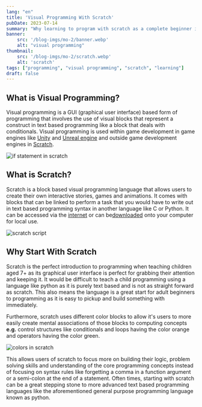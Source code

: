 ```yaml
---
lang: "en"
title: 'Visual Programming With Scratch'
pubDate: 2023-07-14
summary: "Why learning to program with scratch as a complete beginner in programming can help you when you decide to pick up a text based programming language."
banner:
    src: '/blog-imgs/mo-2/banner.webp'
    alt: "visual programming"
thumbnail:
    src: '/blog-imgs/mo-2/scratch.webp' 
    alt: 'scratch'
tags: ["programming", "visual programming", "scratch", "learning"]
draft: false
---
```


## What is Visual Programming?

Visual programming is a GUI (graphical user interface) based form of programming that involves the use of visual blocks that represent a construct in text based programming like a block that deals with conditionals. Visual programming is used within game development in game engines like [Unity](https://unity.com/features/unity-visual-scripting) and [Unreal engine](https://docs.unrealengine.com/5.2/en-US/blueprints-visual-scripting-in-unreal-engine/) and outside game development engines in [Scratch](https://scratch.mit.edu/projects/editor/?tutorial=getStarted).

![if statement in scratch](/blog-imgs/mo-2/scratch-if.webp)

## What is Scratch?

Scratch is a block based visual programming language that allows users to create their own interactive stories, games and animations. It comes with blocks that can be linked to perform a task that you would have to write out in text based programming syntax in another language like C or Python. It can be accessed via the [internet](https://scratch.mit.edu/projects/editor/?tutorial=getStarted) or can be[downloaded](https://scratch.mit.edu/download) onto your computer for local use.

![scratch script](/blog-imgs/mo-2/scratch-script.webp)

## Why Start With Scratch

Scratch is the perfect introduction to programming when teaching children aged 7+ as its graphical user interface is perfect for grabbing their attention and keeping it. It would be difficult to teach a child programming using a language like python as it is purely text based and is not as straight forward as scratch. This also means the language is a great start for adult beginners to programming as it is easy to pickup and build something with immediately.

Furthermore, scratch uses different color blocks to allow it's users to more easily create mental associations of those blocks to computing concepts **e.g.** control structures like conditionals and loops having the color orange and operators having the color green.

![colors in scratch](/blog-imgs/mo-2/scratch-color.webp)

This allows users of scratch to focus more on building their logic, problem solving skills and understanding of the core programming concepts instead of focusing on syntax rules like forgetting a comma in a function argument or a semi-colon at the end of a statement. Often times, starting with scratch can be a great stepping stone to more advanced text based programming languages like the aforementioned general purpose programming language known as python.
